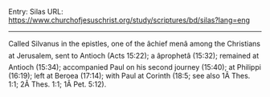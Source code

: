 Entry: Silas
URL: https://www.churchofjesuschrist.org/study/scriptures/bd/silas?lang=eng

---

Called Silvanus in the epistles, one of the âchief menâ among the Christians at Jerusalem, sent to Antioch (Acts 15:22); a âprophetâ (15:32); remained at Antioch (15:34); accompanied Paul on his second journey (15:40); at Philippi (16:19); left at Beroea (17:14); with Paul at Corinth (18:5; see also 1Â Thes. 1:1; 2Â Thes. 1:1; 1Â Pet. 5:12).
